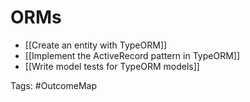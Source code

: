 # ORMs

- [[Create an entity with TypeORM]]
- [[Implement the ActiveRecord pattern in TypeORM]]
- [[Write model tests for TypeORM models]]

Tags: #OutcomeMap 
